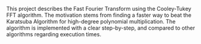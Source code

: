 This project describes the Fast Fourier Transform using the Cooley-Tukey FFT algorithm. The motivation stems from finding a faster way to beat the Karatsuba Algorithm for high-degree polynomial multiplication.
The algorithm is implemented with a clear step-by-step, and compared to other algorithms regarding execution times.
